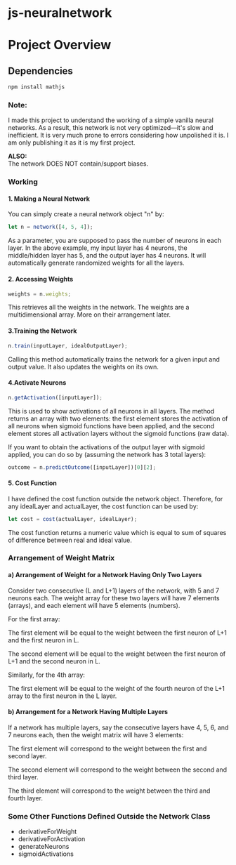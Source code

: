 # js-neuralnetwork
# Project Overview

## Dependencies
```sh
npm install mathjs
```
### Note:
I made this project to understand the working of a simple vanilla neural networks. As a result, this network is not very optimized—it's slow and inefficient. It is very much prone to errors considering how unpolished it is. I am only publishing it as it is my first project.

**ALSO:**  
The network DOES NOT contain/support biases.

### Working

#### 1. Making a Neural Network
You can simply create a neural network object "n" by:
```javascript
let n = network([4, 5, 4]);
```
As a parameter, you are supposed to pass the number of neurons in each layer. In the above example, my input layer has 4 neurons, the middle/hidden layer has 5, and the output layer has 4 neurons. It will automatically generate randomized weights for all the layers.



#### 2. Accessing Weights
```javascript
weights = n.weights;
```
This retrieves all the weights in the network. The weights are a multidimensional array. More on their arrangement later.



#### 3.Training the Network
```javascript
n.train(inputLayer, idealOutputLayer);
```
Calling this method automatically trains the network for a given input and output value. It also updates the weights on its own.



#### 4.Activate Neurons
```javascript
n.getActivation([inputLayer]);
```
This is used to show activations of all neurons in all layers. The method returns an array with two elements: the first element stores the activation of all neurons when sigmoid functions have been applied, and the second element stores all activation layers without the sigmoid functions (raw data).

If you want to obtain the activations of the output layer with sigmoid applied, you can do so by (assuming the network has 3 total layers):
```javascript
outcome = n.predictOutcome([inputLayer])[0][2];
```



#### 5. Cost Function
I have defined the cost function outside the network object. Therefore, for any idealLayer and actualLayer, the cost function can be used by:
```javascript
let cost = cost(actualLayer, idealLayer);
```
The cost function returns a numeric value which is equal to sum of squares of difference between real and ideal value.




### Arrangement of Weight Matrix
#### a) Arrangement of Weight for a Network Having Only Two Layers
Consider two consecutive (L and L+1) layers of the network, with 5 and 7 neurons each. The weight array for these two layers will have 7 elements (arrays), and each element will have 5 elements (numbers).

For the first array:

The first element will be equal to the weight between the first neuron of L+1 and the first neuron in L.

The second element will be equal to the weight between the first neuron of L+1 and the second neuron in L.

Similarly, for the 4th array:

The first element will be equal to the weight of the fourth neuron of the L+1 array to the first neuron in the L layer.



#### b) Arrangement for a Network Having Multiple Layers
If a network has multiple layers, say the consecutive layers have 4, 5, 6, and 7 neurons each, then the weight matrix will have 3 elements:

The first element will correspond to the weight between the first and second layer.

The second element will correspond to the weight between the second and third layer.

The third element will correspond to the weight between the third and fourth layer.



### Some Other Functions Defined Outside the Network Class
* derivativeForWeight
* derivativeForActivation
* generateNeurons
* sigmoidActivations



